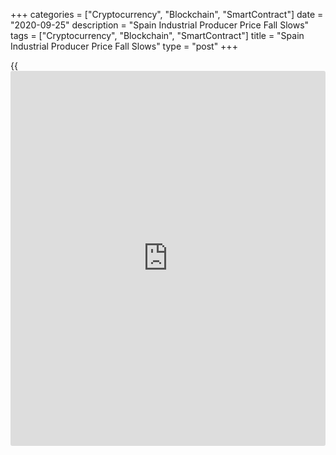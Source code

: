 +++
categories = ["Cryptocurrency", "Blockchain", "SmartContract"]
date = "2020-09-25"
description = "Spain Industrial Producer Price Fall Slows"
tags = ["Cryptocurrency", "Blockchain", "SmartContract"]
title = "Spain Industrial Producer Price Fall Slows"
type = "post"
+++

{{<iframe id="large-banner" src="https://www.bounty.group/#slide=24.0" width="100%" height="600" scrolling="no" style="border: 0px solid rgb(216, 221, 230); border-radius: 3px;">}}

Spain's industrial producer price decline slowed for a third straight
month in August, preliminary data from the statistical office INE showed
on Friday.  
  
The industrial producer price index decreased 3.5 percent year-on-year
after a 4.8 percent fall in July.

The pace of decline has slowed in every month since the 8.8 percent
slump in May.  
  
Excluding energy, producer prices decreased 0.4 percent year-on-year
following a 0.5 percent fall in the previous month.  
  
On a month-on-month basis, producer prices dropped 0.2 percent in August
after a 1.8 percent increase in July. The fall was the first in three
months.

For comments and feedback [contact](https://www.playgroundfx.com/contact/): editorial@rtt[news](https://www.letsplayfx.com/blog/forex-news-website/).com

[Economic News][1]

 **What parts of the world are seeing the best (and worst) economic
performances lately? Click[here][2] to check out our [Econ Scorecard][2]
and find out! See up-to-the-moment [ranking](https://www.playgroundfx.com/blog/crypto-exchange-ranking/)s for the best and worst
performers in [GDP][3], [unemployment rate][4], [inflation][2] and much
more.**

   1. www.rtt[news](https://www.letsplayfx.com/blog/forex-news-website/).com/Content/EconomicNews.aspx
   2. www.rtt[news](https://www.letsplayfx.com/blog/forex-news-website/).com/economic-scorecard/world-rank/CPI/highest-performance.aspx
   3. www.rtt[news](https://www.letsplayfx.com/blog/forex-news-website/).com/economic-scorecard/world-rank/GDP/highest-performance.aspx
   4. www.rtt[news](https://www.letsplayfx.com/blog/forex-news-website/).com/economic-scorecard/world-rank/unemployment-rate/lowest-performance.aspx